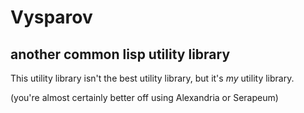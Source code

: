 # Vysparov
## another common lisp utility library

This utility library isn't the best utility library, but it's *my* utility library.

(you're almost certainly better off using Alexandria or Serapeum)
